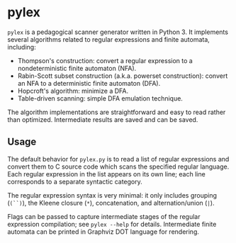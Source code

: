 pylex
=====

`pylex` is a pedagogical scanner generator written in Python 3. It implements
several algorithms related to regular expressions and finite automata,
including:

 * Thompson's construction: convert a regular expression to a nondeterministic
  finite automaton (NFA).
 * Rabin-Scott subset construction (a.k.a. powerset construction): convert an
   NFA to a deterministic finite automaton (DFA).
 * Hopcroft's algorithm: minimize a DFA.
 * Table-driven scanning: simple DFA emulation technique.

The algorithm implementations are straightforward and easy to read rather than
optimized. Intermediate results are saved and can be saved.

Usage
-----

The default behavior for `pylex.py` is to read a list of regular expressions
and convert them to C source code which scans the specified regular language.
Each regular expression in the list appears on its own line; each line
corresponds to a separate syntactic category.

The regular expression syntax is very minimal: it only includes grouping
(`(``)`), the Kleene closure (`*`), concatenation, and alternation/union (`|`).

Flags can be passed to capture intermediate stages of the regular expression
compilation; see `pylex --help` for details. Intermediate finite automata can
be printed in Graphviz DOT language for rendering.
